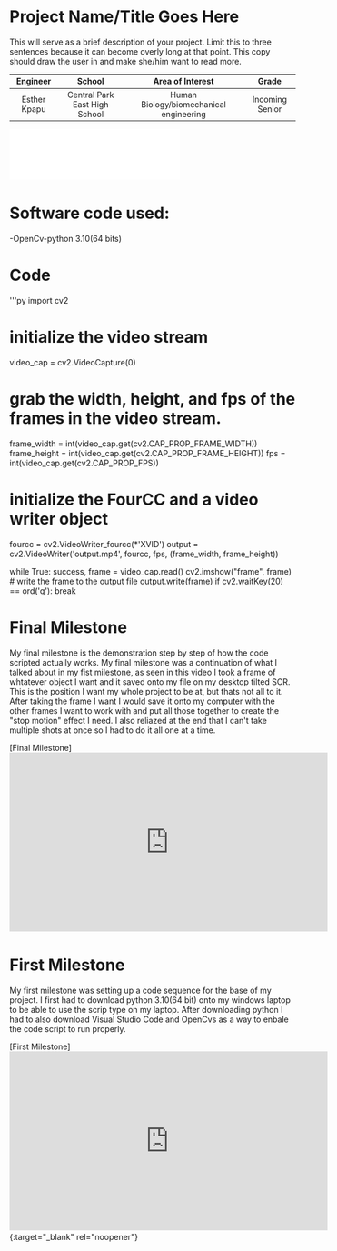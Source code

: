 ﻿# Project Name/Title Goes Here
This will serve as a brief description of your project. Limit this to three sentences because it can become overly long at that point. This copy should draw the user in and make she/him want to read more.

| **Engineer** | **School** | **Area of Interest** | **Grade** |
|:--:|:--:|:--:|:--:|
| Esther Kpapu | Central Park East High School | Human Biology/biomechanical engineering | Incoming Senior

![Headstone Image](https://github.com/BlueStampEng/BSE_Template_Portfolio/blob/4655d8c4b2f1d0fa5912511d0b39542520b9f88e/branding/BlueStamp-Engineering-Logo-White.png) 

# Software code used:
-OpenCv-python 3.10(64 bits)

# Code 

'''py
import cv2
# initialize the video stream
video_cap = cv2.VideoCapture(0)

# grab the width, height, and fps of the frames in the video stream.
frame_width = int(video_cap.get(cv2.CAP_PROP_FRAME_WIDTH))
frame_height = int(video_cap.get(cv2.CAP_PROP_FRAME_HEIGHT))
fps = int(video_cap.get(cv2.CAP_PROP_FPS))

# initialize the FourCC and a video writer object
fourcc = cv2.VideoWriter_fourcc(*'XVID')
output = cv2.VideoWriter('output.mp4', fourcc, fps, (frame_width, frame_height))

while True:
    success, frame = video_cap.read()
    cv2.imshow("frame", frame)
    # write the frame to the output file
    output.write(frame)
    if cv2.waitKey(20) == ord('q'):
        break


# Final Milestone

My final milestone is the demonstration step by step of how the code scripted actually works. My final milestone was a continuation of what I talked about in my fist milestone, as seen in this video I took a frame of whtatever object I want and it saved onto my file on my desktop tilted SCR. This is the position I want my whole project to be at, but thats not all to it. After taking the frame I want I would save it onto my computer with the other frames I want to work with and put all those together to create the "stop motion" effect I need. I also reliazed at the end that I can't take multiple shots at once so I had to do it all one at a time. 

[Final Milestone] <iframe width="560" height="315" src="https://www.youtube.com/embed/Tl0eXKZv4QI" title="YouTube video player" frameborder="0" allow="accelerometer; autoplay; clipboard-write; encrypted-media; gyroscope; picture-in-picture" allowfullscreen></iframe>

# First Milestone
  
My first milestone was setting up a code sequence for the base of my project. I first had to download python 3.10(64 bit) onto my windows laptop to be able to use the scrip type on my laptop. After downloading python I had to also download Visual Studio Code and OpenCvs as a way to enbale the code script to run properly. 

[First Milestone]<iframe width="560" height="315" src="https://www.youtube.com/embed/R3KhEzNtbq8" title="YouTube video player" frameborder="0" allow="accelerometer; autoplay; clipboard-write; encrypted-media; gyroscope; picture-in-picture" allowfullscreen></iframe>{:target="_blank" rel="noopener"}
